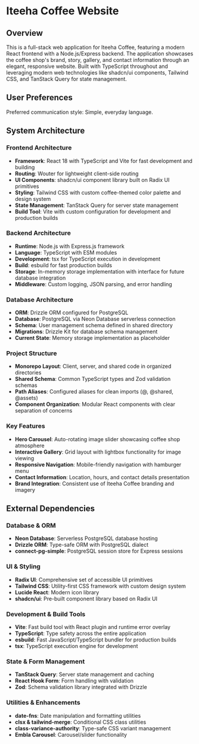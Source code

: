 # Iteeha Coffee Website

## Overview

This is a full-stack web application for Iteeha Coffee, featuring a modern React frontend with a Node.js/Express backend. The application showcases the coffee shop's brand, story, gallery, and contact information through an elegant, responsive website. Built with TypeScript throughout and leveraging modern web technologies like shadcn/ui components, Tailwind CSS, and TanStack Query for state management.

## User Preferences

Preferred communication style: Simple, everyday language.

## System Architecture

### Frontend Architecture
- **Framework**: React 18 with TypeScript and Vite for fast development and building
- **Routing**: Wouter for lightweight client-side routing
- **UI Components**: shadcn/ui component library built on Radix UI primitives
- **Styling**: Tailwind CSS with custom coffee-themed color palette and design system
- **State Management**: TanStack Query for server state management
- **Build Tool**: Vite with custom configuration for development and production builds

### Backend Architecture
- **Runtime**: Node.js with Express.js framework
- **Language**: TypeScript with ESM modules
- **Development**: tsx for TypeScript execution in development
- **Build**: esbuild for fast production builds
- **Storage**: In-memory storage implementation with interface for future database integration
- **Middleware**: Custom logging, JSON parsing, and error handling

### Database Architecture
- **ORM**: Drizzle ORM configured for PostgreSQL
- **Database**: PostgreSQL via Neon Database serverless connection
- **Schema**: User management schema defined in shared directory
- **Migrations**: Drizzle Kit for database schema management
- **Current State**: Memory storage implementation as placeholder

### Project Structure
- **Monorepo Layout**: Client, server, and shared code in organized directories
- **Shared Schema**: Common TypeScript types and Zod validation schemas
- **Path Aliases**: Configured aliases for clean imports (@, @shared, @assets)
- **Component Organization**: Modular React components with clear separation of concerns

### Key Features
- **Hero Carousel**: Auto-rotating image slider showcasing coffee shop atmosphere
- **Interactive Gallery**: Grid layout with lightbox functionality for image viewing
- **Responsive Navigation**: Mobile-friendly navigation with hamburger menu
- **Contact Information**: Location, hours, and contact details presentation
- **Brand Integration**: Consistent use of Iteeha Coffee branding and imagery

## External Dependencies

### Database & ORM
- **Neon Database**: Serverless PostgreSQL database hosting
- **Drizzle ORM**: Type-safe ORM with PostgreSQL dialect
- **connect-pg-simple**: PostgreSQL session store for Express sessions

### UI & Styling
- **Radix UI**: Comprehensive set of accessible UI primitives
- **Tailwind CSS**: Utility-first CSS framework with custom design system
- **Lucide React**: Modern icon library
- **shadcn/ui**: Pre-built component library based on Radix UI

### Development & Build Tools
- **Vite**: Fast build tool with React plugin and runtime error overlay
- **TypeScript**: Type safety across the entire application
- **esbuild**: Fast JavaScript/TypeScript bundler for production builds
- **tsx**: TypeScript execution engine for development

### State & Form Management
- **TanStack Query**: Server state management and caching
- **React Hook Form**: Form handling with validation
- **Zod**: Schema validation library integrated with Drizzle

### Utilities & Enhancements
- **date-fns**: Date manipulation and formatting utilities
- **clsx & tailwind-merge**: Conditional CSS class utilities
- **class-variance-authority**: Type-safe CSS variant management
- **Embla Carousel**: Carousel/slider functionality